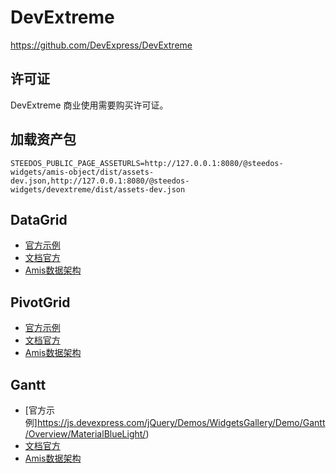 # DevExtreme

https://github.com/DevExpress/DevExtreme

## 许可证

DevExtreme 商业使用需要购买许可证。

## 加载资产包

```
STEEDOS_PUBLIC_PAGE_ASSETURLS=http://127.0.0.1:8080/@steedos-widgets/amis-object/dist/assets-dev.json,http://127.0.0.1:8080/@steedos-widgets/devextreme/dist/assets-dev.json
```

## DataGrid

- [官方示例](https://js.devexpress.com/jQuery/Demos/WidgetsGallery/Demo/DataGrid/Overview/MaterialBlueLight/)
- [文档官方](https://js.devexpress.com/Documentation/Guide/Widgets/DataGrid/Overview/)
- [Amis数据架构](./examples/DataGrid.config.js)

## PivotGrid

- [官方示例](https://js.devexpress.com/jQuery/Demos/WidgetsGallery/Demo/PivotGrid/Overview/MaterialBlueLight/)
- [文档官方](https://js.devexpress.com/Documentation/Guide/Widgets/PivotGrid/Overview/)
- [Amis数据架构](./examples/PivotGrid.config.js)

## Gantt

- [官方示例]https://js.devexpress.com/jQuery/Demos/WidgetsGallery/Demo/Gantt/Overview/MaterialBlueLight/)
- [文档官方](https://js.devexpress.com/jQuery/Documentation/Guide/UI_Components/Gantt/Getting_Started_with_Gantt/)
- [Amis数据架构](./examples/Gantt.config.js)
